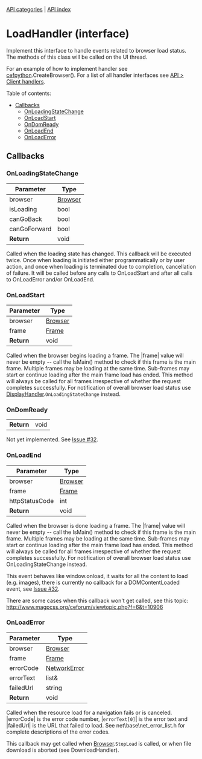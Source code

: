 [API categories](API-categories.md) | [API index](API-index.md)


# LoadHandler (interface)

Implement this interface to handle events related to browser load status. The methods of this class will be called on the UI thread.

For an example of how to implement handler see [cefpython](cefpython.md).CreateBrowser(). For a list of all handler interfaces see [API > Client handlers](API#Client_handlers).


Table of contents:
* [Callbacks](#callbacks)
  * [OnLoadingStateChange](#onloadingstatechange)
  * [OnLoadStart](#onloadstart)
  * [OnDomReady](#ondomready)
  * [OnLoadEnd](#onloadend)
  * [OnLoadError](#onloaderror)


## Callbacks


### OnLoadingStateChange

| Parameter | Type |
| --- | --- |
| browser | [Browser](Browser.md) |
| isLoading | bool |
| canGoBack | bool |
| canGoForward | bool |
| __Return__ | void |

Called when the loading state has changed. This callback will be executed
twice. Once when loading is initiated either programmatically or by user
action, and once when loading is terminated due to completion, cancellation
of failure. It will be called before any calls to OnLoadStart and after all
calls to OnLoadError and/or OnLoadEnd.


### OnLoadStart

| Parameter | Type |
| --- | --- |
| browser | [Browser](Browser.md) |
| frame | [Frame](Frame.md) |
| __Return__ | void |

Called when the browser begins loading a frame. The |frame| value will
never be empty -- call the IsMain() method to check if this frame is the
main frame. Multiple frames may be loading at the same time. Sub-frames may
start or continue loading after the main frame load has ended. This method
will always be called for all frames irrespective of whether the request
completes successfully. For notification of overall browser load status use
[DisplayHandler](DisplayHandler.md).`OnLoadingStateChange` instead.


### OnDomReady

| | |
| --- | --- |
| __Return__ | void |

Not yet implemented. See [Issue #32](../issues/32).


### OnLoadEnd

| Parameter | Type |
| --- | --- |
| browser | [Browser](Browser.md) |
| frame | [Frame](Frame.md) |
| httpStatusCode | int |
| __Return__ | void |

Called when the browser is done loading a frame. The |frame| value will
never be empty -- call the IsMain() method to check if this frame is the
main frame. Multiple frames may be loading at the same time. Sub-frames may
start or continue loading after the main frame load has ended. This method
will always be called for all frames irrespective of whether the request
completes successfully. For notification of overall browser load status use
OnLoadingStateChange instead.

This event behaves like window.onload, it waits for all the content to load (e.g. images), there is currently no callback for a DOMContentLoaded event, see [Issue #32](../issues/32).

There are some cases when this callback won't get called, see this topic: http://www.magpcss.org/ceforum/viewtopic.php?f=6&t=10906


### OnLoadError

| Parameter | Type |
| --- | --- |
| browser | [Browser](Browser.md) |
| frame | [Frame](Frame.md) |
| errorCode | [NetworkError](NetworkError.md) |
| errorText | list& |
| failedUrl | string |
| __Return__ | void |

Called when the resource load for a navigation fails or is canceled.
|errorCode| is the error code number, |`errorText[0]`| is the error text and
|failedUrl| is the URL that failed to load. See net\base\net_error_list.h
for complete descriptions of the error codes.

This callback may get called when [Browser](Browser.md).`StopLoad` is called, or when file download is aborted (see DownloadHandler).
